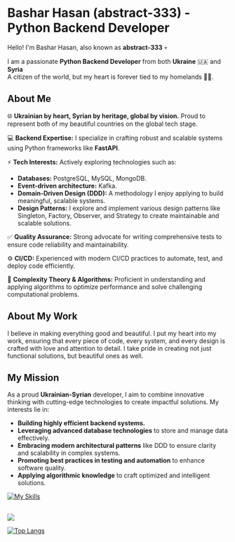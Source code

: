 # Bashar Hasan (abstract-333) - Python Backend Developer

Hello! I'm Bashar Hasan, also known as **abstract-333** 💀

I am a passionate **Python Backend Developer** from both **Ukraine** 🇺🇦 and **Syria** <br>
A citizen of the world, but my heart is forever tied to my homelands 💙💛.

## About Me

🌐 **Ukrainian by heart, Syrian by heritage, global by vision.** Proud to represent both of my beautiful countries on the global tech stage.

💻 **Backend Expertise:** I specialize in crafting robust and scalable systems using Python frameworks like **FastAPI**.

⚡ **Tech Interests:** Actively exploring technologies such as:

- **Databases:** PostgreSQL, MySQL, MongoDB.
- **Event-driven architecture:** Kafka.
- **Domain-Driven Design (DDD):** A methodology I enjoy applying to build meaningful, scalable systems.
- **Design Patterns:** I explore and implement various design patterns like Singleton, Factory, Observer, and Strategy to create maintainable and scalable solutions.

✅ **Quality Assurance:** Strong advocate for writing comprehensive tests to ensure code reliability and maintainability.

⚙️ **CI/CD:** Experienced with modern CI/CD practices to automate, test, and deploy code efficiently.

🔢 **Complexity Theory & Algorithms:** Proficient in understanding and applying algorithms to optimize performance and solve challenging computational problems.

## About My Work

I believe in making everything good and beautiful. I put my heart into my work, ensuring that every piece of code, every system, and every design is crafted with love and attention to detail. I take pride in creating not just functional solutions, but beautiful ones as well.

## My Mission

As a proud **Ukrainian-Syrian** developer, I aim to combine innovative thinking with cutting-edge technologies to create impactful solutions. My interests lie in:

- **Building highly efficient backend systems.**
- **Leveraging advanced database technologies** to store and manage data effectively.
- **Embracing modern architectural patterns** like DDD to ensure clarity and scalability in complex systems.
- **Promoting best practices in testing and automation** to enhance software quality.
- **Applying algorithmic knowledge** to craft optimized and intelligent solutions.


[![My Skills](https://skillicons.dev/icons?i=py,fastapi,githubactions,flask,redis,postgres,mysql,mongodb,git,docker,nginx,sentry,dart,flutter&perline=7)](https://skillicons.dev)


<br>


<a href="https://github.com/abstract-333">
</a>

<a href="https://github.com/abstract-333">
  <img align="center" src="https://github-readme-stats.vercel.app/api/top-langs/?username=abstract-333&layout=compact&theme=tokyonight&repo=github-readme-stats" />
</a>


[![Top Langs](https://komarev.com/ghpvc/?username=abstract-333)](https://github.com/anuraghazra/github-readme-stats)
